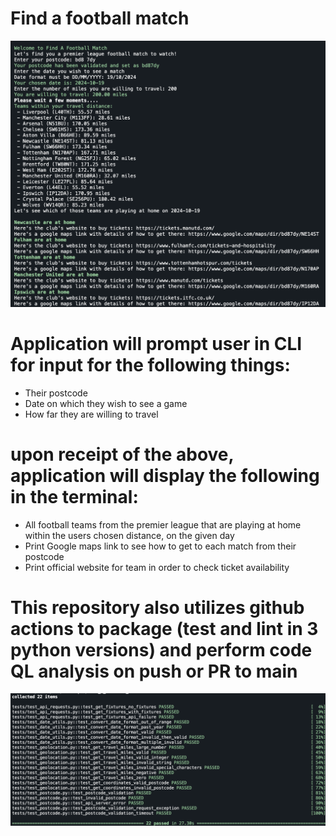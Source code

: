 # Find a football match
![termial output](media/fafm.png)


# Application will prompt user in CLI for input for the following things:
- Their postcode
- Date on which they wish to see a game
- How far they are willing to travel

# upon receipt of the above, application will display the following in the terminal:
- All football teams from the premier league that are playing at home within the users chosen distance, on the given day
- Print Google maps link to see how to get to each match from their postcode
- Print official website for team in order to check ticket availability

# This repository also utilizes github actions to package (test and lint in 3 python versions) and perform code QL analysis on push or PR to main


![tests passing](media/tests_passed.png)